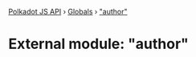 [Polkadot JS API](../README.md) › [Globals](../globals.md) › ["author"](_author_.md)

# External module: "author"


